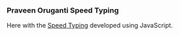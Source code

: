 ### Praveen Oruganti Speed Typing

Here with the [Speed Typing](https://praveenoruganti.github.io/praveenoruganti-vanilla-js/0_Projects/praveenoruganti-speed-typing) developed using JavaScript.